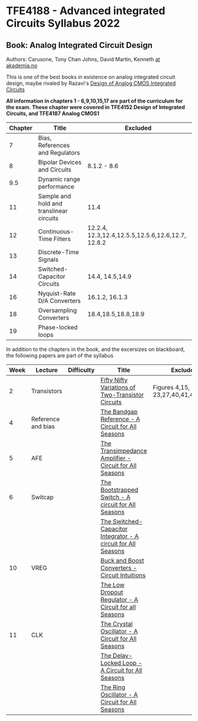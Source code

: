
# TFE4188 - Advanced integrated Circuits Syllabus 2022

## Book: Analog Integrated Circuit Design
Authors: Carusone, Tony Chan Johns, David Martin, Kenneth [at akademia.no](https://www.akademika.no/analog-integrated-circuit-design/carusone-tony-chan/johns-david/martin-kenneth/9781118092330)

This is one of the best books in
existence on analog integrated circuit design, maybe rivaled by Razavi's [Design of Analog CMOS Integrated Circuits](https://www.amazon.com/Design-Analog-CMOS-Integrated-Circuits/dp/0072380322)

**All information in chapters 1 - 6,9,10,15,17 are part of the curriculum for the
exam. These chapter were covered in TFE4152 Design of Integrated Circuits, and
TFE4187 Analog CMOS1**

| Chapter | Title                                    | Excluded                                          |
|---------|------------------------------------------|---------------------------------------------------|
| 7       | Bias, References and Regulators          |                                                   |
| 8       | Bipolar Devices and Circuits             | 8.1.2 - 8.6                                       |
| 9.5     | Dynamic range performance                |                                                   |
| 11      | Sample and hold and translinear circuits | 11.4                                              |
| 12      | Continuous-Time Filters                  | 12.2.4, 12.3,12.4,12.5.5,12.5.6,12.6,12.7, 12.8.2 |
| 13      | Discrete-Time Signals                    |                                                   |
| 14      | Switched-Capacitor Circuits              | 14.4, 14.5,14.9                                   |
| 16      | Nyquist-Rate D/A Converters              | 16.1.2, 16.1.3                                    |
| 18      | Oversampling Converters                  | 18.4,18.5,18.8,18.9                               |
| 19      | Phase-locked loops                       |                                                   |

In addition to the chapters in the book, and the excersizes on blackboard,  the following papers are part of the
syllabus

| Week | Lecture            | Difficulty | Title                                                                                                                                                                                       | Excluded                           |
|------|--------------------|------------|---------------------------------------------------------------------------------------------------------------------------------------------------------------------------------------------|------------------------------------|
| 2    | Transistors        |            | [Fifty Nifty Variations of Two-Transistor Circuits](https://ieeexplore.ieee.org/document/9523464)                                                                                           | Figures 4,15, 23,27,40,41,46,49,50 |
| 4    | Reference and bias |            | [The Bandgap Reference - A Circuit for All Seasons](https://ieeexplore.ieee.org/document/7559954)                                                                                           |                                    |
| 5    | AFE                |            | [The Transimpedance Amplifier - Circuit for All Seasons](https://ieeexplore.ieee.org/document/8635350)                                                                                      |                                    |
| 6    | Switcap            |            | [The Bootstrapped Switch - A circuit for All Seasons](https://ieeexplore.ieee.org/document/7258484)                                                                                         |                                    |
|      |                    |            | [The Switched-Capacitor Integrator - A circuit for All Seasons](https://ieeexplore.ieee.org/document/7829485)                                                                               |                                    |
| 10   | VREG               |            | [Buck and Boost Converters - Circuit Intuitions](https://ieeexplore.ieee.org/document/9622191)                                                                                              |                                    |
|      |                    |            | [The Low Dropout Regulator - A Circuit for all Seasons](https://ieeexplore.ieee.org/document/8741287)                                                                                       |                                    |
| 11   | CLK                |            | [The Crystal Oscillator - A Circuit for All Seasons](https://ieeexplore.ieee.org/document/7954123)                                                                                          |                                    |
|      |                    |            | [The Delay-Locked Loop - A Circuit for All Seasons ](https://ieeexplore.ieee.org/document/8447468)                                                                                          |                                    |
|      |                    |            | [The Ring Oscillator - A Circuit for All Seasons ](https://ieeexplore.ieee.org/document/8901474)                                                                                            |                                    |


